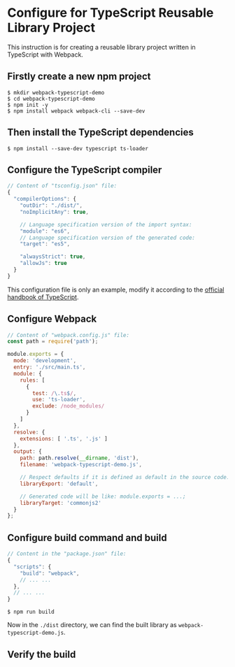 # Configure for TypeScript Reusable Library Project
This instruction is for creating a reusable library project written in TypeScript with Webpack.

## Firstly create a new npm project

```shell
$ mkdir webpack-typescript-demo
$ cd webpack-typescript-demo
$ npm init -y
$ npm install webpack webpack-cli --save-dev
```

## Then install the TypeScript dependencies

```shell
$ npm install --save-dev typescript ts-loader
```

## Configure the TypeScript compiler

```javascript
// Content of "tsconfig.json" file:
{
  "compilerOptions": {
    "outDir": "./dist/",
    "noImplicitAny": true,

    // Language specification version of the import syntax:
    "module": "es6",
    // Language specification version of the generated code:
    "target": "es5",

    "alwaysStrict": true,
    "allowJs": true
  }
}
```

This configuration file is only an example, modify it according to the [official handbook of TypeScript](https://www.typescriptlang.org/docs/handbook/compiler-options.html).

## Configure Webpack

```javascript
// Content of "webpack.config.js" file:
const path = require('path');

module.exports = {
  mode: 'development',
  entry: './src/main.ts',
  module: {
    rules: [
      {
        test: /\.ts$/,
        use: 'ts-loader',
        exclude: /node_modules/
      }
    ]
  },
  resolve: {
    extensions: [ '.ts', '.js' ]
  },
  output: {
    path: path.resolve(__dirname, 'dist'),
    filename: 'webpack-typescript-demo.js',

    // Respect defaults if it is defined as default in the source code:
    libraryExport: 'default',

    // Generated code will be like: module.exports = ...;
    libraryTarget: 'commonjs2'
  }
};
```

## Configure build command and build

```javascript
// Content in the "package.json" file:
{
  "scripts": {
    "build": "webpack",
    // ... ...
  },
  // ... ...
}
```

```shell
$ npm run build
```

Now in the `./dist` directory, we can find the built library as `webpack-typescript-demo.js`.

## Verify the build
